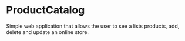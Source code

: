 # ProductCatalog
Simple web application that allows the user to see a lists products, add, delete and update an online store.
